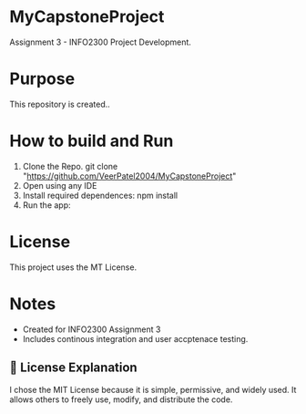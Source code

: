 # MyCapstoneProject
Assignment 3 - INFO2300 Project Development.

# Purpose
This repository is created..

# How to build and Run
1. Clone the Repo. git clone "https://github.com/VeerPatel2004/MyCapstoneProject"
2. Open using any IDE
3. Install required dependences: npm install
4. Run the app:

# License
This project uses the MT License.

# Notes
- Created for INFO2300 Assignment 3
- Includes continous integration and user accptenace testing.

## 📜 License Explanation
I chose the MIT License because it is simple, permissive, and widely used. It allows others to freely use, modify, and distribute the code.
